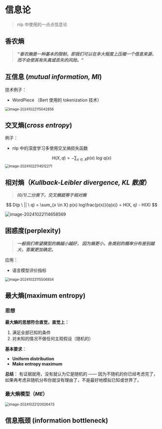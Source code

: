 # 信息论

> nlp 中使用的一点点信息论



## 香农熵

> ***“香农熵是一种基本的限制，即我们可以在多大程度上压缩一个信息来源，而不会使其有失真或丢失的风险。”***







## 互信息 (*mutual information, MI*)

技术例子：

- WordPiece （Bert 使用的 tokenization 技术）



<img src="G:/softwares/typora/typora%20%E5%9B%BE%E7%89%87/%E4%BF%A1%E6%81%AF%E8%AE%BA/image-20241022115042856.png" alt="image-20241022115042856" style="zoom:80%;" />



## 交叉熵(*cross entropy*)

例子：

- nlp 中的深度学习多使用交叉熵损失函数


$$
H(X, q) = -\sum_{x \in X} p(x) \ log \ q(x)
$$
<img src="G:/softwares/typora/typora%20%E5%9B%BE%E7%89%87/%E4%BF%A1%E6%81%AF%E8%AE%BA/image-20241022114512271.png" alt="image-20241022114512271" style="zoom: 80%;" />



## 相对熵（*Kullback-Leibler divergence, KL 散度*）

> ***(0/1)二分类下，交叉熵就等于相对熵***

$$
D(p \ || \ q) = \sum_{x \in X} p(x) log\frac{p(x)}{q(x)} = H(X, q) - H(X)
$$



![image-20241022114658569](G:/softwares/typora/typora%20%E5%9B%BE%E7%89%87/%E4%BF%A1%E6%81%AF%E8%AE%BA/image-20241022114658569.png)





## 困惑度(perplexity)

> ***一般我们希望模型的熵越小越好， 因为熵更小，各类别的概率分布差别越大，答案更加确定。***

应用：

- 语言模型评价指标

<img src="G:/softwares/typora/typora%20%E5%9B%BE%E7%89%87/%E4%BF%A1%E6%81%AF%E8%AE%BA/image-20241022115506934.png" alt="image-20241022115506934" style="zoom:80%;" />







## 最大熵(maximum entropy)

### 思想

**最大熵的思想符合直觉，直觉上：**

1. 满足全部已知的条件
2. 对未知的情况不做任何主观假设（随机的）

**基本要求**：

- **Uniform distribution**
- **Make entropy maximum**

**总结**： 有证据就用，没有就认为它是随机的 —— 因为不随机的你已经考虑完了，如果再考虑非随机分布你就没有理由了，不是最好地模拟已知或世界了。



### 最大熵模型（*ME*）

<img src="G:/softwares/typora/typora%20%E5%9B%BE%E7%89%87/%E4%BF%A1%E6%81%AF%E8%AE%BA/image-20241022120026473.png" alt="image-20241022120026473" style="zoom:80%;" />







## 信息瓶颈 (information bottleneck)
























